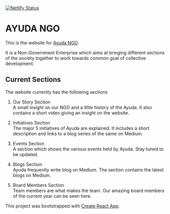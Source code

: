 [![Netlify Status](https://api.netlify.com/api/v1/badges/a0f666e5-891e-4a2e-9297-83e47ff17dd2/deploy-status)](https://app.netlify.com/sites/ngo-ayuda/deploys)

# AYUDA NGO

This is the website for [Ayuda NGO](https://ayuda-ngo.github.io/ayuda-website/).

It is a Non-Government Enterprise which aims at bringing different sections of the society together to work towards common goal of collective development.

## Current Sections

The website currently has the following sections

1. Our Story Section  
   A small insight on our NGO and a little history of the Ayuda. It also contains a short video giving an insight on the website.

2. Initiatives Section  
   The major 5 initiatives of Ayuda are explained. It includes a short description and links to a blog series of the same on Medium.

3. Events Section  
   A section which shows the various events held by Ayuda. Stay tuned to be updated.

4. Blogs Section  
   Ayuda frequently write blog on Medium. The section contains the latest blogs on Medium.

5. Board Members Section  
   Team members are what makes the team. Our amazing board members of the current year can be seen here.

This project was bootstrapped with [Create React App](https://github.com/facebook/create-react-app).
